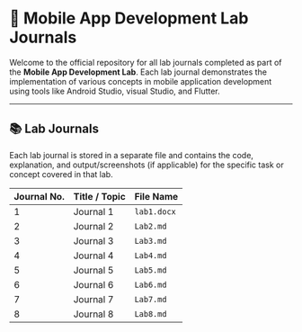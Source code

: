
# 📱 Mobile App Development Lab Journals

Welcome to the official repository for all lab journals completed as part of the **Mobile App Development Lab**. Each lab journal demonstrates the implementation of various concepts in mobile application development using tools like Android Studio, visual Studio, and Flutter.

---

## 📚 Lab Journals

Each lab journal is stored in a separate file and contains the code, explanation, and output/screenshots (if applicable) for the specific task or concept covered in that lab.

| Journal No. | Title / Topic       | File Name               |
|-------------|---------------------|-------------------------|
| 1           | Journal 1          | `lab1.docx`             |
| 2           | Journal 2          | `Lab2.md`               |
| 3           | Journal 3          | `Lab3.md`               |
| 4           | Journal 4          | `Lab4.md`               |
| 5           | Journal 5          | `Lab5.md`               |
| 6           | Journal 6          | `Lab6.md`               |
| 7           | Journal 7          | `Lab7.md`               |
| 8           | Journal 8          | `Lab8.md`               |


